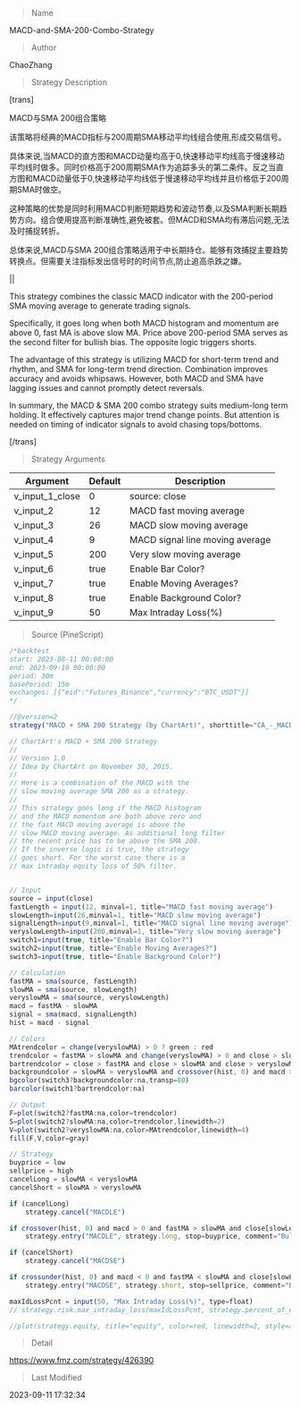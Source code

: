 
> Name

MACD-and-SMA-200-Combo-Strategy

> Author

ChaoZhang

> Strategy Description

[trans]

MACD与SMA 200组合策略

该策略将经典的MACD指标与200周期SMA移动平均线组合使用,形成交易信号。

具体来说,当MACD的直方图和MACD动量均高于0,快速移动平均线高于慢速移动平均线时做多。同时价格高于200周期SMA作为追踪多头的第二条件。反之当直方图和MACD动量低于0,快速移动平均线低于慢速移动平均线并且价格低于200周期SMA时做空。

这种策略的优势是同时利用MACD判断短期趋势和波动节奏,以及SMA判断长期趋势方向。组合使用提高判断准确性,避免被套。但MACD和SMA均有滞后问题,无法及时捕捉转折。

总体来说,MACD与SMA 200组合策略适用于中长期持仓。能够有效捕捉主要趋势转换点。但需要关注指标发出信号时的时间节点,防止追高杀跌之嫌。

||

This strategy combines the classic MACD indicator with the 200-period SMA moving average to generate trading signals.

Specifically, it goes long when both MACD histogram and momentum are above 0, fast MA is above slow MA. Price above 200-period SMA serves as the second filter for bullish bias. The opposite logic triggers shorts.

The advantage of this strategy is utilizing MACD for short-term trend and rhythm, and SMA for long-term trend direction. Combination improves accuracy and avoids whipsaws. However, both MACD and SMA have lagging issues and cannot promptly detect reversals.

In summary, the MACD & SMA 200 combo strategy suits medium-long term holding. It effectively captures major trend change points. But attention is needed on timing of indicator signals to avoid chasing tops/bottoms.

[/trans]

> Strategy Arguments



|Argument|Default|Description|
|----|----|----|
|v_input_1_close|0|source: close|high|low|open|hl2|hlc3|hlcc4|ohlc4|
|v_input_2|12|MACD fast moving average|
|v_input_3|26|MACD slow moving average|
|v_input_4|9|MACD signal line moving average|
|v_input_5|200|Very slow moving average|
|v_input_6|true|Enable Bar Color?|
|v_input_7|true|Enable Moving Averages?|
|v_input_8|true|Enable Background Color?|
|v_input_9|50|Max Intraday Loss(%)|


> Source (PineScript)

``` javascript
/*backtest
start: 2023-08-11 00:00:00
end: 2023-09-10 00:00:00
period: 30m
basePeriod: 15m
exchanges: [{"eid":"Futures_Binance","currency":"BTC_USDT"}]
*/

//@version=2
strategy("MACD + SMA 200 Strategy (by ChartArt)", shorttitle="CA_-_MACD_SMA_strategy", overlay=true)

// ChartArt's MACD + SMA 200 Strategy
//
// Version 1.0
// Idea by ChartArt on November 30, 2015.
//
// Here is a combination of the MACD with the
// slow moving average SMA 200 as a strategy.
//
// This strategy goes long if the MACD histogram
// and the MACD momentum are both above zero and
// the fast MACD moving average is above the
// slow MACD moving average. As additional long filter
// the recent price has to be above the SMA 200.
// If the inverse logic is true, the strategy
// goes short. For the worst case there is a
// max intraday equity loss of 50% filter.


// Input
source = input(close)
fastLength = input(12, minval=1, title="MACD fast moving average")
slowLength=input(26,minval=1, title="MACD slow moving average")
signalLength=input(9,minval=1, title="MACD signal line moving average")
veryslowLength=input(200,minval=1, title="Very slow moving average")
switch1=input(true, title="Enable Bar Color?")
switch2=input(true, title="Enable Moving Averages?")
switch3=input(true, title="Enable Background Color?")

// Calculation
fastMA = sma(source, fastLength)
slowMA = sma(source, slowLength)
veryslowMA = sma(source, veryslowLength)
macd = fastMA - slowMA
signal = sma(macd, signalLength)
hist = macd - signal

// Colors
MAtrendcolor = change(veryslowMA) > 0 ? green : red
trendcolor = fastMA > slowMA and change(veryslowMA) > 0 and close > slowMA ? green : fastMA < slowMA and change(veryslowMA) < 0 and close < slowMA ? red : blue
bartrendcolor = close > fastMA and close > slowMA and close > veryslowMA and change(slowMA) > 0 ? green : close < fastMA and close < slowMA and close < veryslowMA and change(slowMA) < 0 ? red : blue
backgroundcolor = slowMA > veryslowMA and crossover(hist, 0) and macd > 0 and fastMA > slowMA and close[slowLength] > veryslowMA ? green : slowMA < veryslowMA and crossunder(hist, 0) and macd < 0 and fastMA < slowMA and close[slowLength] < veryslowMA ? red : na
bgcolor(switch3?backgroundcolor:na,transp=80)
barcolor(switch1?bartrendcolor:na)

// Output
F=plot(switch2?fastMA:na,color=trendcolor)
S=plot(switch2?slowMA:na,color=trendcolor,linewidth=2)
V=plot(switch2?veryslowMA:na,color=MAtrendcolor,linewidth=4)
fill(F,V,color=gray)

// Strategy
buyprice = low
sellprice = high
cancelLong = slowMA < veryslowMA
cancelShort = slowMA > veryslowMA

if (cancelLong)
    strategy.cancel("MACDLE")

if crossover(hist, 0) and macd > 0 and fastMA > slowMA and close[slowLength] > veryslowMA 
    strategy.entry("MACDLE", strategy.long, stop=buyprice, comment="Bullish")

if (cancelShort)
    strategy.cancel("MACDSE")

if crossunder(hist, 0) and macd < 0 and fastMA < slowMA and close[slowLength] < veryslowMA 
    strategy.entry("MACDSE", strategy.short, stop=sellprice, comment="Bearish")

maxIdLossPcnt = input(50, "Max Intraday Loss(%)", type=float)
// strategy.risk.max_intraday_loss(maxIdLossPcnt, strategy.percent_of_equity)

//plot(strategy.equity, title="equity", color=red, linewidth=2, style=areabr)
```

> Detail

https://www.fmz.com/strategy/426390

> Last Modified

2023-09-11 17:32:34
